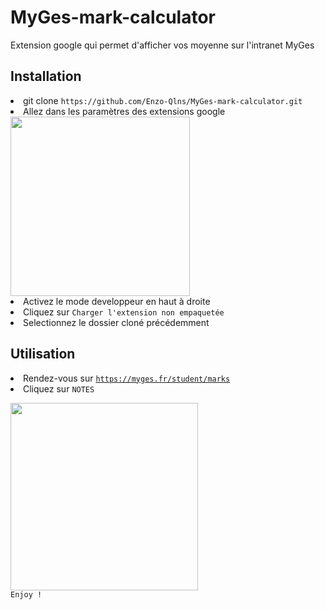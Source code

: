 # MyGes-mark-calculator

<span>Extension google qui permet d'afficher vos moyenne sur l'intranet MyGes</span>

<h2>Installation</h2>
<li>git clone <code>https://github.com/Enzo-Qlns/MyGes-mark-calculator.git</code></li>
<li>Allez dans les paramètres des extensions google </li> 
<img width="287" src="https://user-images.githubusercontent.com/41972537/213527079-6d29d65c-7b0f-42cc-8922-f6cdfec7ed3f.png">
<li>Activez le mode developpeur en haut à droite</li>
<li>Cliquez sur <code>Charger l'extension non empaquetée</code></li>
<li>Selectionnez le dossier cloné précédemment</li>

<h2>Utilisation</h2>
<li>Rendez-vous sur <code><a href="https://myges.fr/student/marks">https://myges.fr/student/marks</a></code></li>
<li>Cliquez sur <code>NOTES</codde></li>
<img width="300" src="https://user-images.githubusercontent.com/41972537/213775520-14f79272-1116-4a3b-93ed-cbddd9831441.png">
<span>Enjoy !</span>

